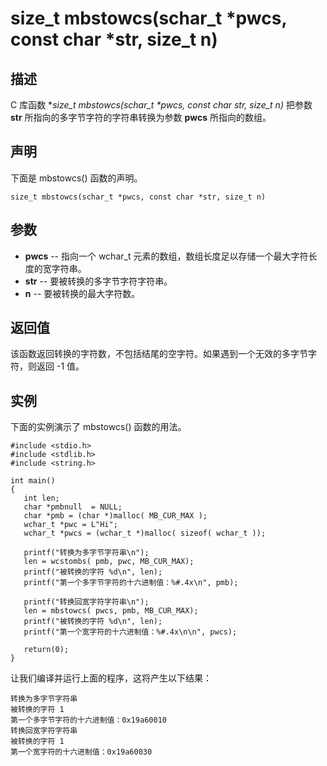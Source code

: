# size_t mbstowcs(schar_t *pwcs, const char *str, size_t n)

## 描述

C 库函数 **size_t mbstowcs(schar_t \*pwcs, const char *str, size_t n)** 把参数 **str** 所指向的多字节字符的字符串转换为参数 **pwcs** 所指向的数组。

## 声明

下面是 mbstowcs() 函数的声明。

```
size_t mbstowcs(schar_t *pwcs, const char *str, size_t n)
```

## 参数

- **pwcs** -- 指向一个 wchar_t 元素的数组，数组长度足以存储一个最大字符长度的宽字符串。
- **str** -- 要被转换的多字节字符字符串。
- **n** -- 要被转换的最大字符数。

## 返回值

该函数返回转换的字符数，不包括结尾的空字符。如果遇到一个无效的多字节字符，则返回 -1 值。

## 实例

下面的实例演示了 mbstowcs() 函数的用法。

```
#include <stdio.h>
#include <stdlib.h>
#include <string.h>

int main()
{
   int len;
   char *pmbnull  = NULL;
   char *pmb = (char *)malloc( MB_CUR_MAX );
   wchar_t *pwc = L"Hi";
   wchar_t *pwcs = (wchar_t *)malloc( sizeof( wchar_t ));

   printf("转换为多字节字符串\n");
   len = wcstombs( pmb, pwc, MB_CUR_MAX);
   printf("被转换的字符 %d\n", len);
   printf("第一个多字节字符的十六进制值：%#.4x\n", pmb);
   
   printf("转换回宽字符字符串\n");
   len = mbstowcs( pwcs, pmb, MB_CUR_MAX);
   printf("被转换的字符 %d\n", len);
   printf("第一个宽字符的十六进制值：%#.4x\n\n", pwcs);
   
   return(0);
}
```

让我们编译并运行上面的程序，这将产生以下结果：

```
转换为多字节字符串
被转换的字符 1
第一个多字节字符的十六进制值：0x19a60010
转换回宽字符字符串
被转换的字符 1
第一个宽字符的十六进制值：0x19a60030
```